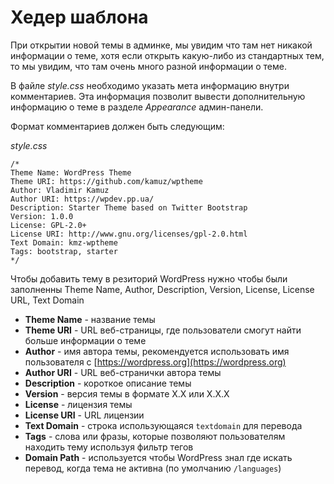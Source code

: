 # Хедер шаблона

При открытии новой темы в админке, мы увидим что там нет никакой информации о теме, хотя если открыть какую-либо из стандартных тем, то мы увидим, что там очень много разной информации о теме.

В файле *style.css* необходимо указать мета информацию внутри комментариев. Эта информация позволит вывести дополнительную информацию о теме в разделе *Appearance* админ-панели.

Формат комментариев должен быть следующим:

*style.css*

```
/*
Theme Name: WordPress Theme
Theme URI: https://github.com/kamuz/wptheme
Author: Vladimir Kamuz
Author URI: https://wpdev.pp.ua/
Description: Starter Theme based on Twitter Bootstrap
Version: 1.0.0
License: GPL-2.0+
License URI: http://www.gnu.org/licenses/gpl-2.0.html
Text Domain: kmz-wptheme
Tags: bootstrap, starter
*/
```

Чтобы добавить тему в резиторий WordPress нужно чтобы были заполненны Theme Name, Author, Description, Version, License, License URL, Text Domain

* **Theme Name** - название темы
* **Theme URI** - URL веб-страницы, где пользователи смогут найти больше информации о теме
* **Author** - имя автора темы, рекомендуется использовать имя пользователя с [https://wordpress.org](https://wordpress.org)
* **Author URI** - URL веб-странички автора темы
* **Description** - короткое описание темы
* **Version** - версия темы в формате X.X или X.X.X
* **License** - лицензия темы
* **License URI** - URL лицензии
* **Text Domain** - строка использующаяся `textdomain` для перевода
* **Tags** - слова или фразы, которые позволяют пользователям находить тему используя фильтр тегов
* **Domain Path** - используется чтобы WordPress знал где искать перевод, когда тема не активна (по умолчанию `/languages`)